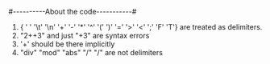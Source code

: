 #----------About the code-----------#


1. { ' ' '\t' '\n' '+' '-' '*' '^' '(' ')' '=' '>' '<' ';' 'F' 'T'} are treated as delimiters.
2. "2++3" and just "+3" are syntax errors
3. '+' should be there implicitly
4. "div" "mod" "abs" "\/" "/\" are not delimiters

 
